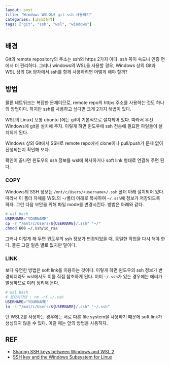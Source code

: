 ```yaml
---
layout: post
title: "Windows WSL에서 git ssh 사용하기"
categories: [코딩삽질기]
tags: ["git", "ssh", "wsl", "windows"]
---
```


## 배경

Git의 remote repository의 주소는 ssh와 https 2가지 이다. ssh 쪽이 속도나 인증 면에서 더 편리하다. 그러나 windows의 WSL을 사용할 경우, Windows 상의 Git과 WSL 상의 Git 양자에서 ssh를 함께 사용하려면 어떻게 해야 할까?

## 방법

물론 네트워크는 복잡한 문제이므로, remote repo의 https 주소를 사용하는 것도 하나의 방법이다. 하지만 ssh를 사용하고 싶다면 크게 2가지 해법이 있다.

WSL의 Linux( 보통 ubuntu )에는 git이 기본적으로 설치되어 있다. 따라서 우선 Windows에 git을 설치해 주자. 이렇게 하면 윈도우에 ssh 전송에 필요한 파일들이 설치되게 된다.

Windows 상의 Git에서 SSH로 remote repo에서 clone이나 pull/push가 문제 없이 진행되는지 확인해 보자.

확인이 끝나면 윈도우의 ssh 정보를 wsl에 복사하거나 soft link 형태로 연결해 주면 된다.

### COPY

Windows의 SSH 정보는 `/mnt/c/Users/<username>/.ssh` 폴더 아래 설치되어 있다. 따라서 이 폴더 자체를 WSL의 `~/`폴더 아래로 복사하여 `~/.ssh`에 정보가 저장되도록 하자. 그런 다음 보안을 위해 파일 mode를 변경시킨다. 방법은 아래와 같다.

```bash
# wsl bash
USERNAME="YOURNAME"
cp -r "/mnt/c/Users/${USERNAME}/.ssh" "~/"
chmod 600 ~/.ssh/id_rsa
```

그러나 이렇게 해 두면 윈도우의 ssh 정보가 변경되었을 때, 동일한 작업을 다시 해야 한다. 물론 그럴 일은 별로 없지만 말이다.

### LINK

보다 유연한 방법은 soft link를 이용하는 것이다. 이렇게 하면 윈도우의 ssh 정보가 변경되더라도 wsl에서도 이를 직접 참조하게 된다. 이미 `~/.ssh`가 있는 경우에는 에러가 발생하므로 미리 정리해 둔다.

```bash
# wsl bash
# 필요하다면 : rm -rf ~/.ssh
USERNAME="YOURNAME"
ln -s "/mnt/c/Users/${USERNAME}/.ssh" "~/.ssh"
```

단 WSL2를 사용하는 경우에는 서로 다른 file system을 사용하기 때문에 soft link가 생성되지 않을 수 있다. 이럴 때는 앞의 방법을 사용하자.

## REF

-   [Sharing SSH keys between Windows and WSL 2](https://devblogs.microsoft.com/commandline/sharing-ssh-keys-between-windows-and-wsl-2/)
-   [SSH key and the Windows Subsystem for Linux](https://florianbrinkmann.com/en/ssh-key-and-the-windows-subsystem-for-linux-3436/)
